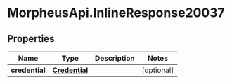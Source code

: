 # MorpheusApi.InlineResponse20037

## Properties

Name | Type | Description | Notes
------------ | ------------- | ------------- | -------------
**credential** | [**Credential**](Credential.md) |  | [optional] 


